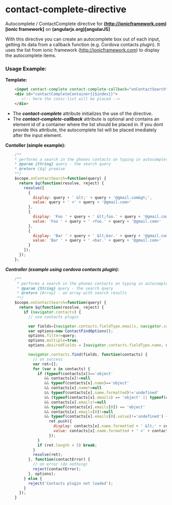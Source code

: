 # contact-complete-directive
Autocomplete / ContactComplete directive for **(http://ionicframework.com)[ionic framework]** on **(angularjs.org)[angularJS]**

With this directive you can create an autocomplete box out of each input, getting its data from a callback function (e.g. Cordova contacts plugin). It uses the list from ionic framework (http://ionicframework.com) to display the autocomplete items.

### Usage Example: 
**Template:**
```html
    <input contact-complete contact-complete-callback="onContactSearch" contact-complete-container="contactCompleteContainer" type="text" [...]  />
    <div id="contactCompleteContainer{{$index}}">
       <!-- here the ionic-list will be placed -->
    </div>
```

* The ***contact-complete*** attribute initializes the use of the directive. 
* The ***contact-complete-callback*** attribute is optional and contains an element id of a container where the list should be placed in. If you dont provide this attribute, the autocomplete list will be placed imediately after the input element.

**Contoller (simple example):**
```js
    /**
    * performs a search in the phones contacts on typing in autocomplete
    * @param {String} query - the search query
    * @return {$q} promise
    **/
    $scope.onContactSearch=function(query) {
      return $q(function(resolve, reject) {
        resolve([
          {
            display: query + ' &lt;' + query + '@gmail.com&gt;',
            value: query + ' <' + query + '@gmail.com>'
          },
          {
            display: 'Foo ' + query + ' &lt;foo.' + query + '@gmail.com&gt;',
            value: 'Foo ' + query + ' <foo.' + query + '@gmail.com>'
          },
          {
            display: 'Bar ' + query + ' &lt;bar.' + query + '@gmail.com&gt;',
            value: 'Bar ' + query + ' <bar.' + query + '@gmail.com>'
          }
        ]);
      });
    };
```    
    
***Controller (example using cordova contacts plugin):***
```js
    /**
     * performs a search in the phones contacts on typing in autocomplete
     * @param {String} query - the search query
     * @return {Array} - an array with search results
     **/
    $scope.onContactSearch=function(query) {
      return $q(function(resolve, reject) {
        if (navigator.contacts) {
          // use contacts plugin

          var fields=[navigator.contacts.fieldType.emails, navigator.contacts.fieldType.name];
          var options=new ContactFindOptions();
          options.filter=query;
          options.multiple=true;
          options.desiredFields = [navigator.contacts.fieldType.name, navigator.contacts.fieldType.emails ];

          navigator.contacts.find(fields, function(contacts) {
            // on success
            var ret=[];
            for (var x in contacts) {
              if (typeof(contacts[x])=='object'
                 && contacts[x]!=null
                 && typeof(contacts[x].name)=='object'
                 && contacts[x].name!=null
                 && typeof(contacts[x].name.formatted)!='undefined'
                 && (typeof(contacts[x].emails) == 'object' || typeof(contacts[x].emails) == 'array')
                 && contacts[x].emails!=null
                 && typeof(contacts[x].emails[0]) == 'object'
                 && contacts[x].emails[0]!=null
                 && typeof(contacts[x].emails[0].value)!='undefined') {
                   ret.push({
                     display: contacts[x].name.formatted + ' &lt;' + contacts[x].emails[0].value + '&gt;',
                     value: contacts[x].name.formatted + ' <' + contacts[x].emails[0].value + '>',
                   });
              }
              if (ret.length > 5) break;
            }
            resolve(ret);
          }, function(contactError) {
            // on error (do nothing)
            reject(contactError);
          }, options);
        } else {
          reject('Contacts plugin not loaded');
        }
      });
    }
```


